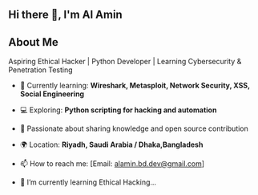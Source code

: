 ## Hi there 👋, I'm Al Amin 

## About Me
Aspiring Ethical Hacker | Python Developer | Learning Cybersecurity & Penetration Testing

- 🌱 Currently learning: **Wireshark, Metasploit, Network Security, XSS, Social Engineering**
- 💻 Exploring: **Python scripting for hacking and automation**
- 📝 Passionate about sharing knowledge and open source contribution
- 🌍 Location: **Riyadh, Saudi Arabia / Dhaka,Bangladesh**
- 📫 How to reach me: [Email: alamin.bd.dev@gmail.com]

- 🌱 I’m currently learning Ethical Hacking...

